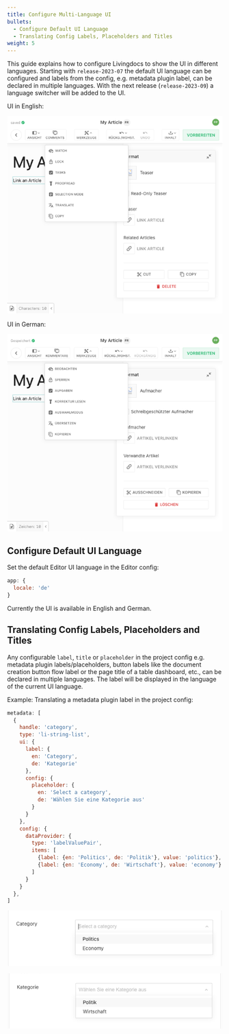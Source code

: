 ```yaml
---
title: Configure Multi-Language UI
bullets:
  - Configure Default UI Language
  - Translating Config Labels, Placeholders and Titles
weight: 5
---
```


This guide explains how to configure Livingdocs to show the UI in different languages. Starting with `release-2023-07` the default UI language can be configured and labels from the config, e.g. metadata plugin label, can be declared in multiple languages.
With the next release (`release-2023-09`) a language switcher will be added to the UI.

UI in English:

![english UI](ui-english.png)

UI in German:

![german UI](ui-german.png)

## Configure Default UI Language

Set the default Editor UI language in the Editor config:

```js
app: {
  locale: 'de'
}
```

Currently the UI is available in English and German.

## Translating Config Labels, Placeholders and Titles

Any configurable `label`, `title` or `placeholder` in the project config e.g. metadata plugin labels/placeholders, button labels like the document creation button flow label or the page title of a table dashboard, etc., can be declared in multiple languages. The label will be displayed in the language of the current UI language.

Example: Translating a metadata plugin label in the project config:

```js
metadata: [
  {
    handle: 'category',
    type: 'li-string-list',
    ui: {
      label: {
        en: 'Category',
        de: 'Kategorie'
      },
      config: {
        placeholder: {
          en: 'Select a category',
          de: 'Wählen Sie eine Kategorie aus'
        }
      }
    },
    config: {
      dataProvider: {
        type: 'labelValuePair',
        items: [
          {label: {en: 'Politics', de: 'Politik'}, value: 'politics'},
          {label: {en: 'Economy', de: 'Wirtschaft'}, value: 'economy'}
        ]
      }
    }
  },
]
```

![label english](label-english.png)

![label german](label-german.png)
